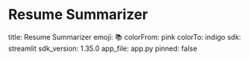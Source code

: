 # Resume Summarizer

title: Resume Summarizer
emoji: 📚
colorFrom: pink
colorTo: indigo
sdk: streamlit
sdk_version: 1.35.0
app_file: app.py
pinned: false